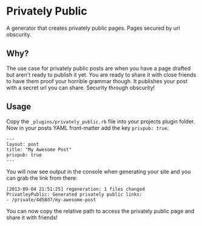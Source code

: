 # Privately Public

A generator that creates privately public pages. Pages secured by url obscurity.

## Why?
The use case for privately public posts are when you have a page drafted
but aren't ready to publish it yet. You are ready to share it with close
friends to have them proof your horrible grammar though. It publishes
your post with a secret url you can share. Security through obscurity!

## Usage
Copy the `_plugins/privately_public.rb` file into your projects plugin
folder. Now in your posts YAML front-matter add the key `privpub:
true`.

    ---
    layout: post
    title: "My Awesome Post"
    privpub: true
    ---

You will now see output in the console when generating your site and you
can grab the link from there:

    [2013-09-04 21:51:25] regeneration: 1 files changed
    PrivatleyPublic: Generated privately public links:
    - /private/4d58d7/my-awesome-post

You can now copy the relative path to access the privately public page
and share it with friends!
